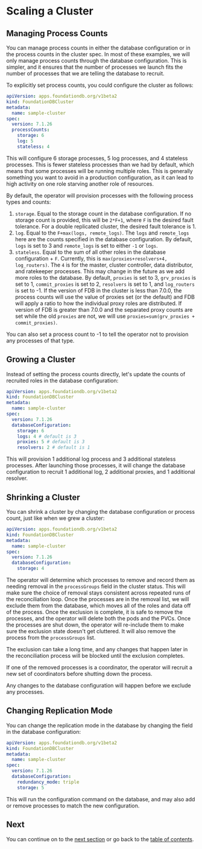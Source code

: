 # Scaling a Cluster

## Managing Process Counts

You can manage process counts in either the database configuration or in the process counts in the cluster spec. In most of these examples, we will only manage process counts through the database configuration. This is simpler, and it ensures that the number of processes we launch fits the number of processes that we are telling the database to recruit.

To explicitly set process counts, you could configure the cluster as follows:

```yaml
apiVersion: apps.foundationdb.org/v1beta2
kind: FoundationDBCluster
metadata:
  name: sample-cluster
spec:
  version: 7.1.26
  processCounts:
    storage: 6
    log: 5
    stateless: 4
```

This will configure 6 storage processes, 5 log processes, and 4 stateless processes. This is fewer stateless processes than we had by default, which means that some processes will be running multiple roles. This is generally something you want to avoid in a production configuration, as it can lead to high activity on one role starving another role of resources.

By default, the operator will provision processes with the following process types and counts:

1. `storage`. Equal to the storage count in the database configuration. If no storage count is provided, this will be `2*F+1`, where `F` is the desired fault tolerance. For a double replicated cluster, the desired fault tolerance is 1.
2. `log`. Equal to the `F+max(logs, remote_logs)`. The `logs` and `remote_logs` here are the counts specified in the database configuration. By default, `logs` is set to 3 and `remote_logs` is set to either `-1` or `logs`.
3. `stateless`. Equal to the sum of all other roles in the database configuration + `F`. Currently, this is `max(proxies+resolvers+4, log_routers)`. The `4` is for the master, cluster controller, data distributor, and ratekeeper processes. This may change in the future as we add more roles to the database. By default, `proxies` is set to 3, `grv_proxies` is set to 1, `commit_proxies` is set to 2, `resolvers` is set to 1, and `log_routers` is set to -1. If the version of FDB in the cluster is less than 7.0.0, the process counts will use the value of proxies set (or the default) and FDB will apply a ratio to how the individual proxy roles are distributed. If version of FDB is greater than 7.0.0 and the separated proxy counts are set while the old `proxies` are not, we will use `proxies=sum(grv_proxies + commit_proxies)`.

You can also set a process count to -1 to tell the operator not to provision any processes of that type.

## Growing a Cluster

Instead of setting the process counts directly, let's update the counts of recruited roles in the database configuration:

```yaml
apiVersion: apps.foundationdb.org/v1beta2
kind: FoundationDBCluster
metadata:
  name: sample-cluster
spec:
  version: 7.1.26
  databaseConfiguration:
    storage: 6
    logs: 4 # default is 3
    proxies: 5 # default is 3
    resolvers: 2 # default is 1
```

This will provision 1 additional log process and 3 additional stateless processes. After launching those processes, it will change the database configuration to recruit 1 additional log, 2 additional proxies, and 1 additional resolver.

## Shrinking a Cluster

You can shrink a cluster by changing the database configuration or process count, just like when we grew a cluster:

```yaml
apiVersion: apps.foundationdb.org/v1beta2
kind: FoundationDBCluster
metadata:
  name: sample-cluster
spec:
  version: 7.1.26
  databaseConfiguration:
    storage: 4
```

The operator will determine which processes to remove and record them as needing removal in the `processGroups` field in the cluster status. This will make sure the choice of removal stays consistent across repeated runs of the reconciliation loop. Once the processes are in the removal list, we will exclude them from the database, which moves all of the roles and data off of the process. Once the exclusion is complete, it is safe to remove the processes, and the operator will delete both the pods and the PVCs. Once the processes are shut down, the operator will re-include them to make sure the exclusion state doesn't get cluttered. It will also remove the process from the `processGroups` list.

The exclusion can take a long time, and any changes that happen later in the reconciliation process will be blocked until the exclusion completes.

If one of the removed processes is a coordinator, the operator will recruit a new set of coordinators before shutting down the process.

Any changes to the database configuration will happen before we exclude any processes.

## Changing Replication Mode

You can change the replication mode in the database by changing the field in the database configuration:

```yaml
apiVersion: apps.foundationdb.org/v1beta2
kind: FoundationDBCluster
metadata:
  name: sample-cluster
spec:
  version: 7.1.26
  databaseConfiguration:
    redundancy_mode: triple
    storage: 5
```

This will run the configuration command on the database, and may also add or remove processes to match the new configuration.

## Next

You can continue on to the [next section](customization.md) or go back to the [table of contents](index.md).
